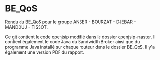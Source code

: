 # BE_QoS

Rendu du BE_QoS pour le groupe ANSER - BOURZAT - DJEBAR - MANDOUJ - TISSOT.

Ce git contient le code openjsip modifié dans le dossier openjsip-master.
Il contient également le code Java du Bandwidth Broker ainsi que du programme Java installé sur chaque routeur dans le dossier BE_QoS.
Il y'a également une version PDF du rapport.
